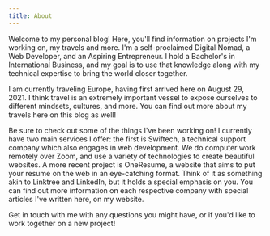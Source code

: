 ```yaml
---
title: About
---
```


Welcome to my personal blog! Here, you'll find information on projects I'm working on, my travels and more. I'm a self-proclaimed Digital Nomad, a Web Developer, and an Aspiring Entrepreneur. I hold a Bachelor's in International Business, and my goal is to use that knowledge along with my technical expertise to bring the world closer together.

I am currently traveling Europe, having first arrived here on August 29, 2021. I think travel is an extremely important vessel to expose ourselves to different mindsets, cultures, and more. You can find out more about my travels here on this blog as well!

Be sure to check out some of the things I've been working on! I currently have two main services I offer: the first is Swiftech, a technical support company which also engages in web development. We do computer work remotely over Zoom, and use a variety of technologies to create beautiful websites. A more recent project is OneResume, a website that aims to put your resume on the web in an eye-catching format. Think of it as something akin to Linktree and LinkedIn, but it holds a special emphasis on you. You can find out more information on each respective company with special articles I've written here, on my website.

Get in touch with me with any questions you might have, or if you'd like to work together on a new project!